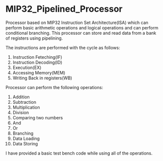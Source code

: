 # MIP32_Pipelined_Processor
Processor based on MIP32 Instruction Set Architecture(ISA) which can perform basic arithmetic operations and logical operations and can perform conditional branching. This processor can store and read data from a bank of registers using pipelining.

The instructions are performed with the cycle as follows:

1. Instruction Feteching(IF)
2. Instruction Decoding(ID)
3. Execution(EX)
4. Accessing Memory(MEM)
5. Writing Back in registers(WB)

Processor can perform the following operations:

1. Addition
2. Subtraction
3. Multiplication
4. Division
5. Comparing two numbers
6. And
7. Or
8. Branching
9. Data Loading
10. Data Storing
    
I have provided a basic test bench code while using all of the operations.
